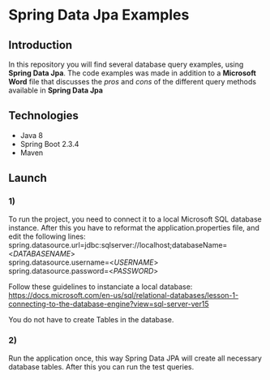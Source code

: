 # Spring Data Jpa Examples<br>

## Introduction<br>
In this repository you will find several database query examples, using <b>Spring Data Jpa</b>. 
The code examples was made in addition to a <b>Microsoft Word</b> file that discusses the <i>pros</i> and <i>cons</i> of the different
query methods available in <b>Spring Data Jpa</b>

## Technologies<br>
* Java 8
* Spring Boot 2.3.4
* Maven 

## Launch<br>

### 1)<br>
To run the project, you need to connect it to a local Microsoft SQL database instance. 
After this you have to reformat the application.properties file, and edit the following lines:<br>
spring.datasource.url=jdbc:sqlserver://localhost;databaseName=<<i>DATABASENAME</i>><br>
spring.datasource.username=<<i>USERNAME</i>><br>
spring.datasource.password=<<i>PASSWORD</i>><br>

Follow these guidelines to instanciate a local database:<br>
https://docs.microsoft.com/en-us/sql/relational-databases/lesson-1-connecting-to-the-database-engine?view=sql-server-ver15

You do not have to create Tables in the database.
### 2)<br>
Run the application once, this way Spring Data JPA will create all necessary database tables.
After this you can run the test queries.
